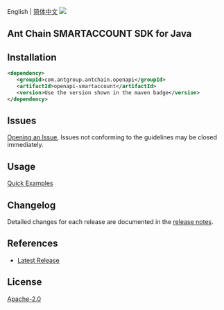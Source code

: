 English | [简体中文](README-CN.md)
![](https://aliyunsdk-pages.alicdn.com/icons/AlibabaCloud.svg)

## Ant Chain SMARTACCOUNT SDK for Java

## Installation

```xml
<dependency>
   <groupId>com.antgroup.antchain.openapi</groupId>
   <artifactId>openapi-smartaccount</artifactId>
   <version>Use the version shown in the maven badge</version>
</dependency>
```

## Issues
[Opening an Issue](https://github.com/alipay/antchain-openapi-prod-sdk/issues/new), Issues not conforming to the guidelines may be closed immediately.

## Usage
[Quick Examples](https://github.com/alipay/antchain-openapi-prod-sdk/blob/master/docs/0-Examples-EN.md#quick-examples)

## Changelog
Detailed changes for each release are documented in the [release notes](./ChangeLog.txt).

## References
* [Latest Release](https://github.com/alipay/antchain-openapi-prod-sdk/)

## License
[Apache-2.0](http://www.apache.org/licenses/LICENSE-2.0)
